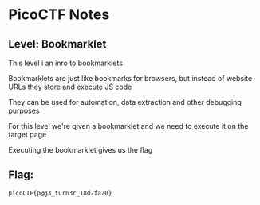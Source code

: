 # PicoCTF Notes
## Level: Bookmarklet
This level i an inro to bookmarklets

Bookmarklets are just like bookmarks for browsers, but instead of website URLs they store and execute JS code

They can be used for automation, data extraction and other debugging purposes

For this level we're given a bookmarklet and we need to execute it on the target page

Executing the bookmarklet gives us the flag


## Flag:
``` picoCTF{p@g3_turn3r_18d2fa20} ```